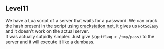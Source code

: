 ## Level11

We have a Lua script of a server that waits for a password.
We can crack the hash present in the script using [crackstation.net](https://crackstation.net/),
it gives us `NotSoEasy` and it doesn't work on the actual server.  
It was actually sutpidly simpler. Just give `$(getflag > /tmp/pass)` to the server
and it will execute it like a dumbass.
